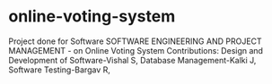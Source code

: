# online-voting-system
Project done for Software SOFTWARE ENGINEERING AND PROJECT MANAGEMENT - on Online Voting System
Contributions:
Design and Development of Software-Vishal S,
Database Management-Kalki J,
Software Testing-Bargav R,
